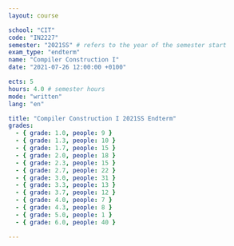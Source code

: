 ```yaml
---
layout: course

school: "CIT"
code: "IN2227"
semester: "2021SS" # refers to the year of the semester start
exam_type: "endterm"
name: "Compiler Construction I"
date: "2021-07-26 12:00:00 +0100"

ects: 5
hours: 4.0 # semester hours
mode: "written"
lang: "en"

title: "Compiler Construction I 2021SS Endterm"
grades:
  - { grade: 1.0, people: 9 }
  - { grade: 1.3, people: 10 }
  - { grade: 1.7, people: 15 }
  - { grade: 2.0, people: 18 }
  - { grade: 2.3, people: 15 }
  - { grade: 2.7, people: 22 }
  - { grade: 3.0, people: 31 }
  - { grade: 3.3, people: 13 }
  - { grade: 3.7, people: 12 }
  - { grade: 4.0, people: 7 }
  - { grade: 4.3, people: 8 }
  - { grade: 5.0, people: 1 }
  - { grade: 6.0, people: 40 }

---
```



